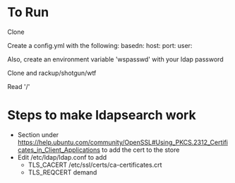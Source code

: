 # To Run

Clone

Create a config.yml with the following:
    basedn:
    host:
    port:
    user:

Also, create an environment variable 'wspasswd' with your ldap password

Clone and rackup/shotgun/wtf

Read '/'

# Steps to make ldapsearch work

- Section under https://help.ubuntu.com/community/OpenSSL#Using_PKCS.2312_Certificates_in_Client_Applications  to add the cert to the store
- Edit /etc/ldap/ldap.conf to add
  - TLS_CACERT /etc/ssl/certs/ca-certificates.crt
  - TLS_REQCERT demand
